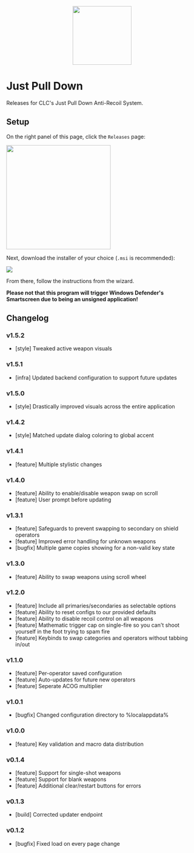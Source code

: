 <p align="center">
  <img src="https://github.com/user-attachments/assets/2b0b5dd0-0124-4b03-b62b-72da4b06cfaa" width=155>
</p>

# Just Pull Down
Releases for CLC's Just Pull Down Anti-Recoil System.

## Setup
On the right panel of this page, click the `Releases` page:

<img src="https://github.com/user-attachments/assets/e6b93b95-2432-4639-b67f-01c3c07a581c" width=275>

Next, download the installer of your choice (`.msi` is recommended):

<img src="https://github.com/user-attachments/assets/0951f95a-3fbf-43b2-8177-a9ef62358fc1">

From there, follow the instructions from the wizard.

**Please not that this program will trigger Windows Defender's Smartscreen due to being an unsigned application!**

## Changelog
### v1.5.2
- [style] Tweaked active weapon visuals
### v1.5.1
- [infra] Updated backend configuration to support future updates 
### v1.5.0
- [style] Drastically improved visuals across the entire application
### v1.4.2
- [style] Matched update dialog coloring to global accent
### v1.4.1
- [feature] Multiple stylistic changes
### v1.4.0
- [feature] Ability to enable/disable weapon swap on scroll
- [feature] User prompt before updating
### v1.3.1
- [feature] Safeguards to prevent swapping to secondary on shield operators
- [feature] Improved error handling for unknown weapons
- [bugfix] Multiple game copies showing for a non-valid key state
### v1.3.0
- [feature] Ability to swap weapons using scroll wheel
### v1.2.0
- [feature] Include all primaries/secondaries as selectable options
- [feature] Ability to reset configs to our provided defaults
- [feature] Ability to disable recoil control on all weapons
- [feature] Mathematic trigger cap on single-fire so you can't shoot yourself in the foot trying to spam fire
- [feature] Keybinds to swap categories and operators without tabbing in/out
### v1.1.0
- [feature] Per-operator saved configuration
- [feature] Auto-updates for future new operators
- [feature] Seperate ACOG multiplier
### v1.0.1
- [bugfix] Changed configuration directory to %localappdata%
### v1.0.0
- [feature] Key validation and macro data distribution
### v0.1.4
- [feature] Support for single-shot weapons
- [feature] Support for blank weapons
- [feature] Additional clear/restart buttons for errors
### v0.1.3
- [build] Corrected updater endpoint
### v0.1.2
- [bugfix] Fixed load on every page change
